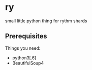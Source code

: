 # ry
small little python thing for rythm shards
## Prerequisites

Things you need:
- python3[.6]
- BeautifulSoup4
